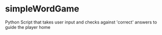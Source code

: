 # simpleWordGame
Python Script that takes user input and checks against 'correct' answers to guide the player home
